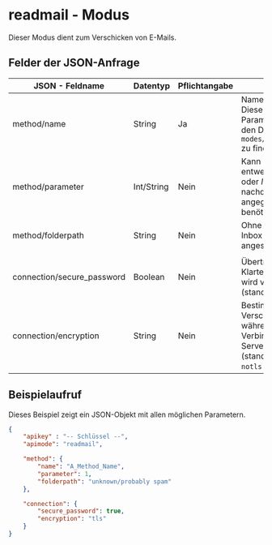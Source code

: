 # readmail - Modus

Dieser Modus dient zum Verschicken von E-Mails.

## Felder der JSON-Anfrage

| JSON - Feldname | Datentyp | Pflichtangabe | Anmerkung |
| --------------- | -------- | ------------- | --------- |
| method/name                | String | Ja | Name einer *Method*. Diese und die Parameter dazu sind in den Dateien im Pfad `modes/readmail/methods` zu finden | 
| method/parameter           | Int/String | Nein | Kann leer sein bzw. entweder ein *String* oder *Int* sein, je nachdem, was die angegebene Methode benötigt |
| method/folderpath          | String | Nein | Ohne Angabe wird die Inbox / der Posteingang angesteuert |
| | | | |
| connection/secure_password | Boolean | Nein | Übertragung von Klartext-Passwörtern wird verhindert (standarmäßig `true`) |
| connection/encryption      | String | Nein | Bestimmt Verschlüssung während der Verbindung zum IMAP-Server: `ssl` (standardmäßig), `tls`, `notls` (Klartext) |

## Beispielaufruf

Dieses Beispiel zeigt ein JSON-Objekt mit allen möglichen Parametern.

```json
{
    "apikey" : "-- Schlüssel --",
    "apimode": "readmail",

    "method": {
        "name": "A_Method_Name",
        "parameter": 1,
        "folderpath": "unknown/probably spam"
    },

    "connection": {
        "secure_password": true,
        "encryption": "tls"
    }
}
```